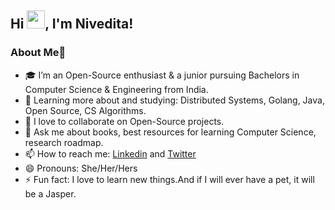 ## Hi <img src="https://github.com/TheDudeThatCode/TheDudeThatCode/blob/master/Assets/Hi.gif" width="29px">, I'm Nivedita!


### About Me🚀

- 🎓 I’m an Open-Source enthusiast & a junior pursuing Bachelors in Computer Science & Engineering from India.
- 🌱 Learning more about and studying: Distributed Systems, Golang, Java, Open Source, CS Algorithms.
- 👯 I love to collaborate on Open-Source projects.
- 💬 Ask me about books, best resources for learning Computer Science, research roadmap.
- 📫 How to reach me: [Linkedin](https://www.linkedin.com/in/nivedita-prasad-706719194/) and [Twitter](https://twitter.com/NiveditaPrasa15)
- 😄 Pronouns: She/Her/Hers
- ⚡ Fun fact: I love to learn new things.And if I will ever have a pet, it will be a Jasper.
